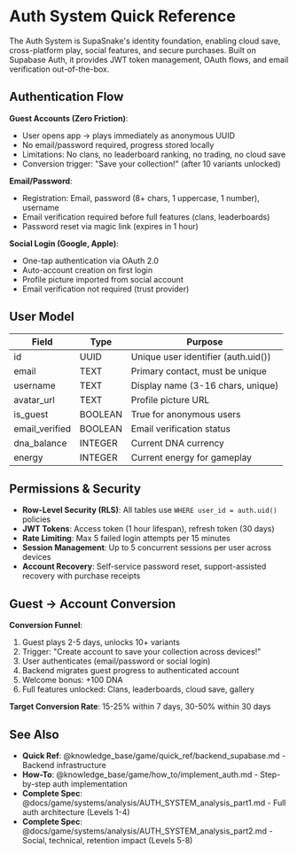 # Auth System Quick Reference

The Auth System is SupaSnake's identity foundation, enabling cloud save, cross-platform play, social features, and secure purchases. Built on Supabase Auth, it provides JWT token management, OAuth flows, and email verification out-of-the-box.

## Authentication Flow

**Guest Accounts (Zero Friction)**:
- User opens app → plays immediately as anonymous UUID
- No email/password required, progress stored locally
- Limitations: No clans, no leaderboard ranking, no trading, no cloud save
- Conversion trigger: "Save your collection!" (after 10 variants unlocked)

**Email/Password**:
- Registration: Email, password (8+ chars, 1 uppercase, 1 number), username
- Email verification required before full features (clans, leaderboards)
- Password reset via magic link (expires in 1 hour)

**Social Login (Google, Apple)**:
- One-tap authentication via OAuth 2.0
- Auto-account creation on first login
- Profile picture imported from social account
- Email verification not required (trust provider)

## User Model

| Field | Type | Purpose |
|-------|------|---------|
| id | UUID | Unique user identifier (auth.uid()) |
| email | TEXT | Primary contact, must be unique |
| username | TEXT | Display name (3-16 chars, unique) |
| avatar_url | TEXT | Profile picture URL |
| is_guest | BOOLEAN | True for anonymous users |
| email_verified | BOOLEAN | Email verification status |
| dna_balance | INTEGER | Current DNA currency |
| energy | INTEGER | Current energy for gameplay |

## Permissions & Security

- **Row-Level Security (RLS)**: All tables use `WHERE user_id = auth.uid()` policies
- **JWT Tokens**: Access token (1 hour lifespan), refresh token (30 days)
- **Rate Limiting**: Max 5 failed login attempts per 15 minutes
- **Session Management**: Up to 5 concurrent sessions per user across devices
- **Account Recovery**: Self-service password reset, support-assisted recovery with purchase receipts

## Guest → Account Conversion

**Conversion Funnel**:
1. Guest plays 2-5 days, unlocks 10+ variants
2. Trigger: "Create account to save your collection across devices!"
3. User authenticates (email/password or social login)
4. Backend migrates guest progress to authenticated account
5. Welcome bonus: +100 DNA
6. Full features unlocked: Clans, leaderboards, cloud save, gallery

**Target Conversion Rate**: 15-25% within 7 days, 30-50% within 30 days

## See Also

- **Quick Ref**: @knowledge_base/game/quick_ref/backend_supabase.md - Backend infrastructure
- **How-To**: @knowledge_base/game/how_to/implement_auth.md - Step-by-step auth implementation
- **Complete Spec**: @docs/game/systems/analysis/AUTH_SYSTEM_analysis_part1.md - Full auth architecture (Levels 1-4)
- **Complete Spec**: @docs/game/systems/analysis/AUTH_SYSTEM_analysis_part2.md - Social, technical, retention impact (Levels 5-8)
